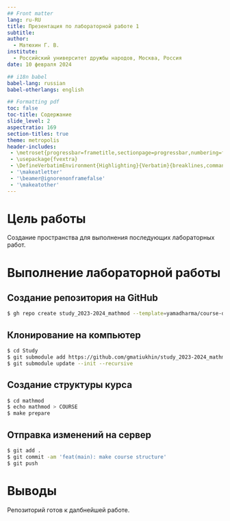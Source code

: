 ```yaml
---
## Front matter
lang: ru-RU
title: Презентация по лабораторной работе 1 
subtitle: 
author:
  - Матюхин Г. В.
institute:
  - Российский университет дружбы народов, Москва, Россия
date: 10 февраля 2024

## i18n babel
babel-lang: russian
babel-otherlangs: english

## Formatting pdf
toc: false
toc-title: Содержание
slide_level: 2
aspectratio: 169
section-titles: true
theme: metropolis
header-includes:
 - \metroset{progressbar=frametitle,sectionpage=progressbar,numbering=fraction}
 - \usepackage{fvextra}
 - \DefineVerbatimEnvironment{Highlighting}{Verbatim}{breaklines,commandchars=\\\{\}}
 - '\makeatletter'
 - '\beamer@ignorenonframefalse'
 - '\makeatother'
---
```


# Цель работы

Создание пространства для выполнения последующих лабораторных работ.

# Выполнение лабораторной работы

## Создание репозитория на GitHub

```bash
$ gh repo create study_2023-2024_mathmod --template=yamadharma/course-directory-student-template --public
```

## Клонирование на компьютер

```bash
$ cd Study
$ git submodule add https://github.com/gmatiukhin/study_2023-2024_mathmod.git mathmod
$ git submodule update --init --recursive
```

## Создание структуры курса

```bash
$ cd mathmod
$ echo mathmod > COURSE
$ make prepare
```

## Отправка изменений на сервер

```bash
$ git add .
$ git commit -am 'feat(main): make course structure'
$ git push
```

# Выводы

Репозиторий готов к далбнейшей работе.
